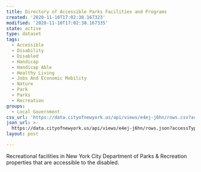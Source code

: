 ```yaml
---
title: Directory of Accessible Parks Facilities and Programs
created: '2020-11-10T17:02:38.167323'
modified: '2020-11-10T17:02:38.167335'
state: active
type: dataset
tags:
  - Accessible
  - Disability
  - Disabled
  - Handicap
  - Handicap Able
  - Healthy Living
  - Jobs And Economic Mobility
  - Nature
  - Park
  - Parks
  - Recreation
groups:
  - Local Government
csv_url: 'https://data.cityofnewyork.us/api/views/e4ej-j6hn/rows.csv?accessType=DOWNLOAD'
json_url: >-
  https://data.cityofnewyork.us/api/views/e4ej-j6hn/rows.json?accessType=DOWNLOAD
layout: post

---
```

Recreational facilities in New York City Department of Parks & Recreation properties that are accessible to the disabled.
